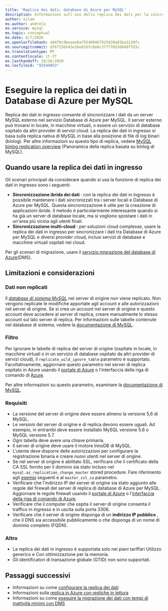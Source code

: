 ```yaml
---
title: 'Replica dei dati: database di Azure per MySQL'
description: Informazioni sull'uso della replica dei dati per la sincronizzazione da un server esterno al servizio database di Azure per MySQL.
author: ajlam
ms.author: andrela
ms.service: mysql
ms.topic: conceptual
ms.date: 8/7/2020
ms.openlocfilehash: e84f0c9beaee8a755499467925d28a83ba3139fc
ms.sourcegitcommit: d767156543e16e816fc8a0c3777f033d649ffd3c
ms.translationtype: MT
ms.contentlocale: it-IT
ms.lasthandoff: 10/26/2020
ms.locfileid: "92544053"
---
```

# <a name="replicate-data-into-azure-database-for-mysql"></a>Eseguire la replica dei dati in Database di Azure per MySQL

Replica dei dati in ingresso consente di sincronizzare i dati da un server MySQL esterno nel servizio Database di Azure per MySQL. Il server esterno può trovarsi in locale, in macchine virtuali, o essere un servizio di database ospitato da altri provider di servizi cloud. La replica dei dati in ingresso si basa sulla replica nativa di MySQL in base alla posizione di file di log binari (binlog). Per altre informazioni su questo tipo di replica, vedere [MySQL binlog replication overview](https://dev.mysql.com/doc/refman/5.7/en/binlog-replication-configuration-overview.html) (Panoramica della replica basata su binlog di MySQL). 

## <a name="when-to-use-data-in-replication"></a>Quando usare la replica dei dati in ingresso
Gli scenari principali da considerare quando si usa la funzione di replica dei dati in ingresso sono i seguenti:

- **Sincronizzazione ibrida dei dati** : con la replica dei dati in ingresso è possibile mantenere i dati sincronizzati tra i server locali e Database di Azure per MySQL. Questa sincronizzazione è utile per la creazione di applicazioni ibride. Il metodo è particolarmente interessante quando si ha già un server di database locale, ma si vogliono spostare i dati in un'area più vicina agli utenti finali.
- **Sincronizzazione multi-cloud** : per soluzioni cloud complesse, usare la replica dei dati in ingresso per sincronizzare i dati tra Database di Azure per MySQL e diversi provider cloud, inclusi servizi di database e macchine virtuali ospitati nei cloud.
 
Per gli scenari di migrazione, usare il [servizio migrazione del database di Azure](https://azure.microsoft.com/services/database-migration/)(DMS).

## <a name="limitations-and-considerations"></a>Limitazioni e considerazioni

### <a name="data-not-replicated"></a>Dati non replicati
Il [*database di sistema MySQL*](https://dev.mysql.com/doc/refman/5.7/en/system-schema.html) nel server di origine non viene replicato. Non vengono replicate le modifiche apportate agli account e alle autorizzazioni nel server di origine. Se si crea un account nel server di origine e questo account deve accedere al server di replica, creare manualmente lo stesso account sul lato server di replica. Per informazioni sulle tabelle contenute nel database di sistema, vedere la [documentazione di MySQL](https://dev.mysql.com/doc/refman/5.7/en/system-schema.html).

### <a name="filtering"></a>Filtro
Per ignorare le tabelle di replica del server di origine (ospitate in locale, in macchine virtuali o in un servizio di database ospitato da altri provider di servizi cloud), il `replicate_wild_ignore_table` parametro è supportato. Facoltativamente, aggiornare questo parametro nel server di replica ospitato in Azure usando il [portale di Azure](howto-server-parameters.md) o l'interfaccia della riga di comando di [Azure](howto-configure-server-parameters-using-cli.md).

Per altre informazioni su questo parametro, esaminare la [documentazione di MySQL](https://dev.mysql.com/doc/refman/8.0/en/replication-options-replica.html#option_mysqld_replicate-wild-ignore-table).

### <a name="requirements"></a>Requisiti
- La versione del server di origine deve essere almeno la versione 5,6 di MySQL. 
- Le versioni del server di origine e di replica devono essere uguali. Ad esempio, in entrambi deve essere installato MySQL versione 5.6 o MySQL versione 5.7.
- Ogni tabella deve avere una chiave primaria.
- Il server di origine deve usare il motore InnoDB di MySQL.
- L'utente deve disporre delle autorizzazioni per configurare la registrazione binaria e creare nuovi utenti nel server di origine.
- Se nel server di origine è abilitato SSL, verificare che il certificato della CA SSL fornito per il dominio sia stato incluso nel `mysql.az_replication_change_master` stored procedure. Fare riferimento agli [esempi](./howto-data-in-replication.md#link-source-and-replica-servers-to-start-data-in-replication) seguenti e al `master_ssl_ca` parametro.
- Verificare che l'indirizzo IP del server di origine sia stato aggiunto alle regole del firewall del server di replica di database di Azure per MySQL. Aggiornare le regole firewall usando il [portale di Azure](./howto-manage-firewall-using-portal.md) o l'[interfaccia della riga di comando di Azure](./howto-manage-firewall-using-cli.md).
- Verificare che il computer che ospita il server di origine consenta il traffico in ingresso e in uscita sulla porta 3306.
- Verificare che il server di origine disponga di un **indirizzo IP pubblico** , che il DNS sia accessibile pubblicamente o che disponga di un nome di dominio completo (FQDN).

### <a name="other"></a>Altro
- La replica dei dati in ingresso è supportata solo nei piani tariffari Utilizzo generico e Con ottimizzazione per la memoria.
- Gli identificatori di transazione globale (GTID) non sono supportati.

## <a name="next-steps"></a>Passaggi successivi
- Informazioni su come [configurare la replica dei dati](howto-data-in-replication.md)
- Informazioni sulla [replica in Azure con repliche in lettura](concepts-read-replicas.md)
- Informazioni su come [eseguire la migrazione dei dati con tempi di inattività minimi con DMS](howto-migrate-online.md)